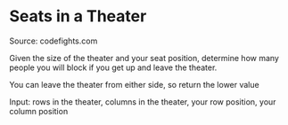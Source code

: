 # Seats in a Theater

Source: codefights.com

Given the size of the theater and your seat position, determine how many people you will block if you get up and leave the theater.

You can leave the theater from either side, so return the lower value

Input: rows in the theater, columns in the theater, your row position, your column position
